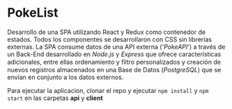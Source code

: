 # PokeList

Desarrollo de una SPA utilizando React y Redux como contenedor de estados. Todos los componentes se desarrollaron con CSS sin librerías externas. La SPA consume datos de una API externa ('*PokeAPI*') a través de un Back-End desarrollado en *Node.js* y *Express* que ofrece características adicionales, entre ellas ordenamiento y ﬁltro personalizados y creación de nuevos registros almacenados en una Base de Datos (*PostgreSQL*) que se envían en conjunto a los datos externos.

Para ejecutar la aplicacion, clonar el repo y ejecutar `npm install` y `npm start` en las carpetas **api** y **client**
